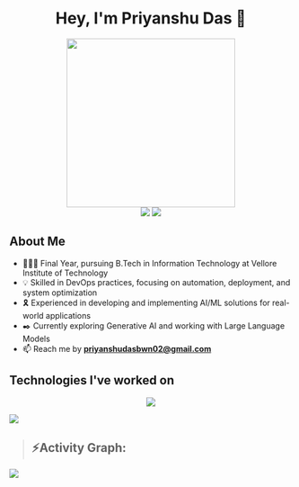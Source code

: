 <h1 align="center">Hey, I'm Priyanshu Das 👾</h1>
<!-- <p align="left"> <img src="https://komarev.com/ghpvc/?username=priyanshu-exe&label=Profile%20views&color=0e75b6&style=flat" alt="priyanshu-exe" /> </p> -->
<div align = "center">
  <img src="https://undo.io/media/uploads/files/Frustrated_programmer_qeR3D5O.gif" width="300"/>

<div>
<a href="https://www.linkedin.com/in/priyanshudas22" target="_blank"><img src="https://img.shields.io/badge/LinkedIn-0077B5?style=for-the-badge&logo=linkedin&logoColor=white" target="_blank"></a>
<a href = "mailto:priyanshudasbwn02@gmail..com"><img src="https://img.shields.io/badge/-Gmail-%23333?style=for-the-badge&logo=gmail&logoColor=white" target="_blank"></a>
</div>
</div>

## About Me
- 🧑🏼‍🎓 Final Year, pursuing B.Tech in Information Technology at Vellore Institute of Technology
- 💡 Skilled in DevOps practices, focusing on automation, deployment, and system optimization
- 🎗️ Experienced in developing and implementing AI/ML solutions for real-world applications
- ✒️ Currently exploring Generative AI and working with Large Language Models
- 📫 Reach me by **priyanshudasbwn02@gmail.com**


## Technologies I've worked on
<p align="center">
  <a href="https://skillicons.dev">
    <img src="https://skillicons.dev/icons?i=aws,git,java,python,mysql,html,css,javascript,react,bash,kubernetes,docker,jenkins,terraform,linux,sklearn,tensorflow,fastapi,flask,vscode,&perline=10" />
  </a>
</p>


<img src="https://user-images.githubusercontent.com/73097560/115834477-dbab4500-a447-11eb-908a-139a6edaec5c.gif">

><h2 align="left">⚡Activity Graph:</h2>
<img align="center" src="https://github-readme-activity-graph.vercel.app/graph?username=priyanshu-exe&theme=github-compact"/>

